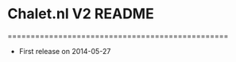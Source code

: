# Chalet.nl V2 README
================================================

- First release on 2014-05-27